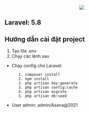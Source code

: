 <p align="center"><img src="https://laravel.com/assets/img/components/logo-laravel.svg"></p>

## Laravel: 5.8

## Hướng dẫn cài đặt project

1. Tạo file .env
2. Chạy các lệnh sau
- Chạy config cho Laravel: 

         1. composer install
         2. npm install 
         2. php artisan key:generate 
         3. php artisan config:cache
         4. php artisan migrate
         5. php artisan db:seed
         
- User admin: admin/Asana@2021 
